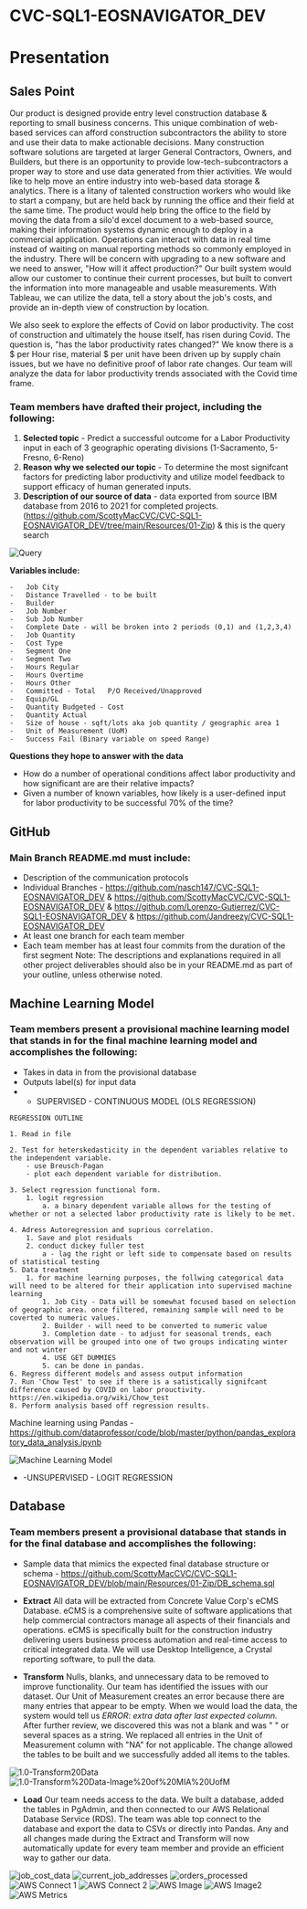 # CVC-SQL1-EOSNAVIGATOR_DEV


# Presentation

## Sales Point
Our product is designed provide entry level construction database & reporting to small business concerns. This unique combination of web-based services can afford construction subcontractors the ability to store and use their data to make actionable decisions. Many construction software solutions are targeted at larger General Contractors, Owners, and Builders, but there is an opportunity to provide low-tech-subcontractors a proper way to store and use data generated from thier activities. We would like to help move an entire industry into web-based data storage & analytics. There is a litany of talented construction workers who would like to start a company, but are held back by running the office and their field at the same time. The product would help bring the office to the field by moving the data from a silo'd excel document to a web-based source, making their information systems dynamic enough to deploy in a commercial application. Operations can interact with data in real time instead of waiting on manual reporting methods so commonly employed in the industry.  There will be concern with upgrading to a new software and we need to answer, "How will it affect production?" Our built system would allow our customer to continue their current processes, but built to convert the information into more manageable and usable measurements. With Tableau, we can utilize the data, tell a story about the job's costs, and provide an in-depth view of construction by location.

We also seek to explore the effects of Covid on  labor productivity. The cost of construction and ultimately the house itself, has risen during Covid. The question is, "has the labor productivity rates changed?" We know there is a $ per Hour rise, material $ per unit have been driven up by supply chain issues, but we have no definitive proof of labor rate changes. Our team will analyze the data for labor productivity trends associated with the Covid time frame.

### Team members have drafted their project, including the following: 
1. **Selected topic** - Predict a successful outcome for a Labor Productivity input in each of 3 geographic operating divisions (1-Sacramento, 5-Fresno, 6-Reno)
2. **Reason why we selected our topic** -  To determine the most signifcant factors for predicting labor productivity and utilize model feedback to support efficacy of human generated inputs.
3. **Description of our source of data** - data exported from source IBM database from 2016 to 2021 for completed projects. (https://github.com/ScottyMacCVC/CVC-SQL1-EOSNAVIGATOR_DEV/tree/main/Resources/01-Zip) & this is the query search 

![Query](https://github.com/ScottyMacCVC/CVC-SQL1-EOSNAVIGATOR_DEV/blob/main/Images/QueryForDataAnalysis.png)

**Variables include:**
```
-   Job City
-   Distance Travelled - to be built	
-   Builder
-   Job Number	
-   Sub Job Number	
-   Complete Date - will be broken into 2 periods (0,1) and (1,2,3,4)
-   Job Quantity	
-   Cost Type	
-   Segment One	
-   Segment Two	
-   Hours Regular	
-   Hours Overtime
-   Hours Other	
-   Committed - Total	P/O Received/Unapproved	
-   Equip/GL	
-   Quantity Budgeted - Cost	
-   Quantity Actual
-   Size of house - sqft/lots aka job quantity / geographic area 1
-   Unit of Measurement (UoM)
-   Success Fail (Binary variable on speed Range)
```

**Questions they hope to answer with the data**
 - How do a number of operational conditions affect labor productivity and how significant are are their relative impacts?
 - Given a number of known variables, how likely is a user-defined input for labor productivity to be successful 70% of the time?


## GitHub
### Main Branch README.md must include: 
- Description of the communication protocols 
- Individual Branches - https://github.com/nasch147/CVC-SQL1-EOSNAVIGATOR_DEV & https://github.com/ScottyMacCVC/CVC-SQL1-EOSNAVIGATOR_DEV & https://github.com/Lorenzo-Gutierrez/CVC-SQL1-EOSNAVIGATOR_DEV & https://github.com/Jandreezy/CVC-SQL1-EOSNAVIGATOR_DEV
- At least one branch for each team member
- Each team member has at least four commits from the duration of the first segment 
Note: The descriptions and explanations required in all other project deliverables should also be in your README.md as part of your outline, unless otherwise noted.

## Machine Learning Model
### Team members present a provisional machine learning model that stands in for the final machine learning model and accomplishes the following:
- Takes in data in from the provisional database 
- Outputs label(s) for input data
- - SUPERVISED - CONTINUOUS MODEL (OLS REGRESSION)
```
REGRESSION OUTLINE

1. Read in file 

2. Test for heterskedasticity in the dependent variables relative to the independent variable.
	- use Breusch-Pagan
	- plot each dependent variable for distribution. 

3. Select regression functional form. 
	1. logit regression
		a. a binary dependent variable allows for the testing of whether or not a selected labor productivity rate is likely to be met. 

4. Adress Autoregression and suprious correlation.
	1. Save and plot residuals
	2. conduct dickey fuller test
		a - lag the right or left side to compensate based on results of statistical testing
5. Data treatment
	1. for machine learning purposes, the follwing categorical data will need to be altered for their application into supervised machine learning
		1. Job City - Data will be somewhat focused based on selection of geographic area. once filtered, remaining sample will need to be coverted to numeric values.
		2. Builder - will need to be converted to numeric value
		3. Completion date - to adjust for seasonal trends, each observation will be grouped into one of two groups indicating winter and not winter
		4. USE GET DUMMIES
		5. can be done in pandas. 
6. Regress different models and assess output information
7. Run 'Chow Test' to see if there is a satistically signifcant difference caused by COVID on labor prouctivity. https://en.wikipedia.org/wiki/Chow_test
8. Perform analysis based off regression results.  
```
Machine learning using Pandas - https://github.com/dataprofessor/code/blob/master/python/pandas_exploratory_data_analysis.ipynb

![Machine Learning Model](https://github.com/ScottyMacCVC/CVC-SQL1-EOSNAVIGATOR_DEV/blob/main/Images/6-Machine%20Learning%20Model.jpg)

- -UNSUPERVISED - LOGIT REGRESSION

## Database
### Team members present a provisional database that stands in for the final database and accomplishes the following: 
- Sample data that mimics the expected final database structure or schema - https://github.com/ScottyMacCVC/CVC-SQL1-EOSNAVIGATOR_DEV/blob/main/Resources/01-Zip/DB_schema.sql
- **Extract** All data will be extracted from Concrete Value Corp's eCMS Database. eCMS is a comprehensive suite of software applications that help commercial contractors manage all aspects of their financials and operations. eCMS is specifically built for the construction industry delivering users business process automation and real-time access to critical integrated data. We will use Desktop Intelligence, a Crystal reporting software, to pull the data. 

- **Transform** Nulls, blanks, and unnecessary data to be removed to improve functionality. Our team has identified the issues with our dataset. Our Unit of Measurement creates an error because there are many entries that appear to be empty. When we would load the data, the system would tell us _ERROR: extra data after last expected column._ After further review, we discovered this was not a blank and was "   " or several spaces as a string. We replaced all entries in the Unit of Measurement column with "NA" for not applicable. The change allowed the tables to be built and we successfully added all items to the tables. 

![1.0-Transform20Data](https://github.com/ScottyMacCVC/CVC-SQL1-EOSNAVIGATOR_DEV/blob/main/Images/1.0-Transform%20Data.PNG)
![1.0-Transform%20Data-Image%20of%20MIA%20UofM](https://github.com/ScottyMacCVC/CVC-SQL1-EOSNAVIGATOR_DEV/blob/main/Images/1.0-Transform%20Data-Image%20of%20MIA%20UofM.png)

- **Load** Our team needs access to the data. We built a database, added the tables in PgAdmin, and then connected to our AWS Relational Database Service (RDS). The team was able top connect to the database and export the data to CSVs or directly into Pandas. Any and all changes made during the Extract and Transform will now automatically update for every team member and provide an efficient way to gather our data. 


![job_cost_data](https://github.com/ScottyMacCVC/CVC-SQL1-EOSNAVIGATOR_DEV/blob/main/Images/1.1-Database%20Tables-job_cost_data.PNG)
![current_job_addresses](https://github.com/ScottyMacCVC/CVC-SQL1-EOSNAVIGATOR_DEV/blob/main/Images/1.2-Database%20Tables-current_job_addresses.PNG)
![orders_processed](https://github.com/ScottyMacCVC/CVC-SQL1-EOSNAVIGATOR_DEV/blob/main/Images/1.2-Database%20Tables-orders_processed.PNG)
![AWS Connect 1](https://github.com/ScottyMacCVC/CVC-SQL1-EOSNAVIGATOR_DEV/blob/main/Images/1.3-Database%20Tables-AWS%20Connect%201.PNG)
![AWS Connect 2](https://github.com/ScottyMacCVC/CVC-SQL1-EOSNAVIGATOR_DEV/blob/main/Images/1.3-Database%20Tables-AWS%20Connect%202.PNG)
![AWS Image](https://github.com/ScottyMacCVC/CVC-SQL1-EOSNAVIGATOR_DEV/blob/main/Images/1.4-Database-AWS%20Image.PNG)
![AWS Image2](https://github.com/ScottyMacCVC/CVC-SQL1-EOSNAVIGATOR_DEV/blob/main/Images/1.4-Database-AWS%20Image2.png)
![AWS Metrics](https://github.com/ScottyMacCVC/CVC-SQL1-EOSNAVIGATOR_DEV/blob/main/Images/1.4-Database-AWS%20Metrics.png)
